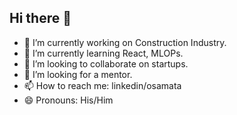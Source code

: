 ## Hi there 👋

- 🔭 I’m currently working on Construction Industry.
- 🌱 I’m currently learning React, MLOPs.
- 👯 I’m looking to collaborate on startups.
- 🤔 I’m looking for a mentor.
- 📫 How to reach me: linkedin/osamata
- 😄 Pronouns: His/Him
